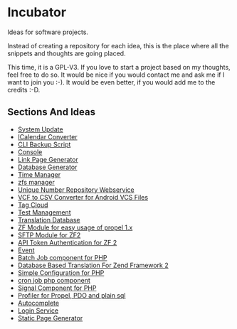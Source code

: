 # Incubator

Ideas for software projects.

Instead of creating a repository for each idea, this is the place where all the snippets and thoughts are going placed.

This time, it is a GPL-V3. If you love to start a project based on my thoughts, feel free to do so. It would be nice if you would contact me and ask me if I want to join you :-). It would be even better, if you would add me to the credits :-D.

## Sections And Ideas

* [System Update](https://github.com/stevleibelt/incubator/tree/master/cli/update/system)
* [ICalendar Converter](https://github.com/stevleibelt/incubator/tree/master/cli/convert/icalendar)
* [CLI Backup Script](https://github.com/stevleibelt/incubator/tree/master/cli/php/backup)
* [Console](https://github.com/stevleibelt/incubator/tree/master/cli/php/console)
* [Link Page Generator](https://github.com/stevleibelt/incubator/tree/master/cli/php/generate/link)
* [Database Generator](https://github.com/stevleibelt/incubator/tree/master/cli/php/generate/database)
* [Time Manager](https://github.com/stevleibelt/incubator/tree/master/general/timeManager)
* [zfs manager](https://github.com/stevleibelt/incubator/tree/master/general/zfsManager)
* [Unique Number Repository Webservice](https://github.com/stevleibelt/incubator/tree/master/general/unique_number_repository)
* [VCF to CSV Converter for Android VCS Files](https://github.com/stevleibelt/incubator/tree/master/general/vcf_to_csv_converter)
* [Tag Cloud](https://github.com/stevleibelt/incubator/tree/master/general/fileManager)
* [Test Management](https://github.com/stevleibelt/incubator/tree/master/general/testManagement)
* [Translation Database](https://github.com/stevleibelt/incubator/tree/master/general/translationDatabase)
* [ZF Module for easy usage of propel 1.x](https://github.com/stevleibelt/incubator/tree/master/component/php/zf2_propel)
* [SFTP Module for ZF2](https://github.com/stevleibelt/incubator/tree/master/component/php/zf2_sftp)
* [API Token Authentication for ZF 2](https://github.com/stevleibelt/incubator/tree/master/component/php/zf2_api_token_authentication)
* [Event](https://github.com/stevleibelt/incubator/tree/master/component/php/event)
* [Batch Job component for PHP](https://github.com/stevleibelt/incubator/tree/master/component/php/batch_job)
* [Database Based Translation For Zend Framework 2](https://github.com/stevleibelt/incubator/tree/master/component/php/zf2_database_translation)
* [Simple Configuration for PHP](https://github.com/stevleibelt/incubator/tree/master/component/php/merge_arrays)
* [cron job php component](https://github.com/stevleibelt/incubator/tree/master/component/php/cron_job)
* [Signal Component for PHP](https://github.com/stevleibelt/incubator/tree/master/component/php/signals)
* [Profiler for Propel, PDO and plain sql](https://github.com/stevleibelt/incubator/tree/master/component/php/zf2_propel_and_mysql_and_pdo_profiler)
* [Autocomplete](https://github.com/stevleibelt/incubator/tree/master/web/general/autocomplete)
* [Login Service](https://github.com/stevleibelt/incubator/tree/master/web/service/login)
* [Static Page Generator](https://github.com/stevleibelt/incubator/tree/master/web/blog/static_page_generator)